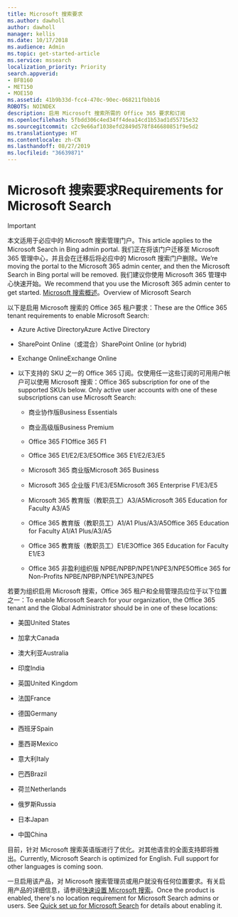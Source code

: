 ```yaml
---
title: Microsoft 搜索要求
ms.author: dawholl
author: dawholl
manager: kellis
ms.date: 10/17/2018
ms.audience: Admin
ms.topic: get-started-article
ms.service: mssearch
localization_priority: Priority
search.appverid:
- BFB160
- MET150
- MOE150
ms.assetid: 41b9b33d-fcc4-470c-90ec-068211fbbb16
ROBOTS: NOINDEX
description: 启用 Microsoft 搜索所需的 Office 365 要求和订阅
ms.openlocfilehash: 5fbdd306c4ed34ff4dea14cd1b53ad1d55715e32
ms.sourcegitcommit: c2c9e66af1038efd2849d578f846680851f9e5d2
ms.translationtype: HT
ms.contentlocale: zh-CN
ms.lasthandoff: 08/27/2019
ms.locfileid: "36639871"
---
```

# <a name="requirements-for-microsoft-search"></a><span data-ttu-id="14e02-103">Microsoft 搜索要求</span><span class="sxs-lookup"><span data-stu-id="14e02-103">Requirements for Microsoft Search</span></span>

> [!IMPORTANT]
> <span data-ttu-id="14e02-104">本文适用于必应中的 Microsoft 搜索管理门户。</span><span class="sxs-lookup"><span data-stu-id="14e02-104">This article applies to the Microsoft Search in Bing admin portal.</span></span> <span data-ttu-id="14e02-105">我们正在将该门户迁移至 Microsoft 365 管理中心，并且会在迁移后将必应中的 Microsoft 搜索门户删除。</span><span class="sxs-lookup"><span data-stu-id="14e02-105">We’re moving the portal to the Microsoft 365 admin center, and then the Microsoft Search in Bing portal will be removed.</span></span> <span data-ttu-id="14e02-106">我们建议你使用 Microsoft 365 管理中心快速开始。</span><span class="sxs-lookup"><span data-stu-id="14e02-106">We recommend that you use the Microsoft 365 admin center to get started.</span></span> <span data-ttu-id="14e02-107">[Microsoft 搜索概述](overview-microsoft-search.md)。</span><span class="sxs-lookup"><span data-stu-id="14e02-107">Overview of Microsoft Search</span></span>

<span data-ttu-id="14e02-108">以下是启用 Microsoft 搜索的 Office 365 租户要求：</span><span class="sxs-lookup"><span data-stu-id="14e02-108">These are the Office 365 tenant requirements to enable Microsoft Search:</span></span> 
  
- <span data-ttu-id="14e02-109">Azure Active Directory</span><span class="sxs-lookup"><span data-stu-id="14e02-109">Azure Active Directory</span></span>
    
- <span data-ttu-id="14e02-110">SharePoint Online（或混合）</span><span class="sxs-lookup"><span data-stu-id="14e02-110">SharePoint Online (or hybrid)</span></span>
    
- <span data-ttu-id="14e02-111">Exchange Online</span><span class="sxs-lookup"><span data-stu-id="14e02-111">Exchange Online</span></span>
    
- <span data-ttu-id="14e02-p102">以下支持的 SKU 之一的 Office 365 订阅。仅使用任一这些订阅的可用用户帐户可以使用 Microsoft 搜索：</span><span class="sxs-lookup"><span data-stu-id="14e02-p102">Office 365 subscription for one of the supported SKUs below. Only active user accounts with one of these subscriptions can use Microsoft Search:</span></span>
    
  - <span data-ttu-id="14e02-114">商业协作版</span><span class="sxs-lookup"><span data-stu-id="14e02-114">Business Essentials</span></span>
    
  - <span data-ttu-id="14e02-115">商业高级版</span><span class="sxs-lookup"><span data-stu-id="14e02-115">Business Premium</span></span>
    
  - <span data-ttu-id="14e02-116">Office 365 F1</span><span class="sxs-lookup"><span data-stu-id="14e02-116">Office 365 F1</span></span>
    
  - <span data-ttu-id="14e02-117">Office 365 E1/E2/E3/E5</span><span class="sxs-lookup"><span data-stu-id="14e02-117">Office 365 E1/E2/E3/E5</span></span>
    
  - <span data-ttu-id="14e02-118">Microsoft 365 商业版</span><span class="sxs-lookup"><span data-stu-id="14e02-118">Microsoft 365 Business</span></span>
    
  - <span data-ttu-id="14e02-119">Microsoft 365 企业版 F1/E3/E5</span><span class="sxs-lookup"><span data-stu-id="14e02-119">Microsoft 365 Enterprise F1/E3/E5</span></span>
    
  - <span data-ttu-id="14e02-120">Microsoft 365 教育版（教职员工）A3/A5</span><span class="sxs-lookup"><span data-stu-id="14e02-120">Microsoft 365 Education for Faculty A3/A5</span></span>
    
  - <span data-ttu-id="14e02-121">Office 365 教育版（教职员工）A1/A1 Plus/A3/A5</span><span class="sxs-lookup"><span data-stu-id="14e02-121">Office 365 Education for Faculty A1/A1 Plus/A3/A5</span></span>
    
  - <span data-ttu-id="14e02-122">Office 365 教育版（教职员工）E1/E3</span><span class="sxs-lookup"><span data-stu-id="14e02-122">Office 365 Education for Faculty E1/E3</span></span>
    
  - <span data-ttu-id="14e02-123">Office 365 非盈利组织版 NPBE/NPBP/NPE1/NPE3/NPE5</span><span class="sxs-lookup"><span data-stu-id="14e02-123">Office 365 for Non-Profits NPBE/NPBP/NPE1/NPE3/NPE5</span></span>
    
<span data-ttu-id="14e02-124">若要为组织启用 Microsoft 搜索，Office 365 租户和全局管理员应位于以下位置之一：</span><span class="sxs-lookup"><span data-stu-id="14e02-124">To enable Microsoft Search for your organization, the Office 365 tenant and the Global Administrator should be in one of these locations:</span></span>
  
- <span data-ttu-id="14e02-125">美国</span><span class="sxs-lookup"><span data-stu-id="14e02-125">United States</span></span>
    
- <span data-ttu-id="14e02-126">加拿大</span><span class="sxs-lookup"><span data-stu-id="14e02-126">Canada</span></span>
    
- <span data-ttu-id="14e02-127">澳大利亚</span><span class="sxs-lookup"><span data-stu-id="14e02-127">Australia</span></span>
    
- <span data-ttu-id="14e02-128">印度</span><span class="sxs-lookup"><span data-stu-id="14e02-128">India</span></span>
    
- <span data-ttu-id="14e02-129">英国</span><span class="sxs-lookup"><span data-stu-id="14e02-129">United Kingdom</span></span>
    
- <span data-ttu-id="14e02-130">法国</span><span class="sxs-lookup"><span data-stu-id="14e02-130">France</span></span>
    
- <span data-ttu-id="14e02-131">德国</span><span class="sxs-lookup"><span data-stu-id="14e02-131">Germany</span></span>
  
- <span data-ttu-id="14e02-132">西班牙</span><span class="sxs-lookup"><span data-stu-id="14e02-132">Spain</span></span>
    
- <span data-ttu-id="14e02-133">墨西哥</span><span class="sxs-lookup"><span data-stu-id="14e02-133">Mexico</span></span>
    
- <span data-ttu-id="14e02-134">意大利</span><span class="sxs-lookup"><span data-stu-id="14e02-134">Italy</span></span>
    
- <span data-ttu-id="14e02-135">巴西</span><span class="sxs-lookup"><span data-stu-id="14e02-135">Brazil</span></span>
    
- <span data-ttu-id="14e02-136">荷兰</span><span class="sxs-lookup"><span data-stu-id="14e02-136">Netherlands</span></span>
    
- <span data-ttu-id="14e02-137">俄罗斯</span><span class="sxs-lookup"><span data-stu-id="14e02-137">Russia</span></span>
    
- <span data-ttu-id="14e02-138">日本</span><span class="sxs-lookup"><span data-stu-id="14e02-138">Japan</span></span>

- <span data-ttu-id="14e02-139">中国</span><span class="sxs-lookup"><span data-stu-id="14e02-139">China</span></span>
 
<span data-ttu-id="14e02-p103">目前，针对 Microsoft 搜索英语版进行了优化。对其他语言的全面支持即将推出。</span><span class="sxs-lookup"><span data-stu-id="14e02-p103">Currently, Microsoft Search is optimized for English. Full support for other languages is coming soon.</span></span>

<span data-ttu-id="14e02-p104">一旦启用该产品，对 Microsoft 搜索管理员或用户就没有任何位置要求。有关启用产品的详细信息，请参阅[快速设置 Microsoft 搜索](quick-set-up.md)。</span><span class="sxs-lookup"><span data-stu-id="14e02-p104">Once the product is enabled, there's no location requirement for Microsoft Search admins or users. See [Quick set up for Microsoft Search](quick-set-up.md) for details about enabling it.</span></span> 

  

